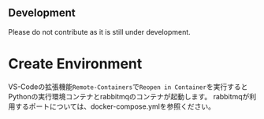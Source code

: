 ## Development
Please do not contribute as it is still under development.


# Create Environment
VS-Codeの拡張機能`Remote-Containers`で`Reopen in Container`を実行するとPythonの実行環境コンテナとrabbitmqのコンテナが起動します。
rabbitmqが利用するポートについては、docker-compose.ymlを参照ください。

